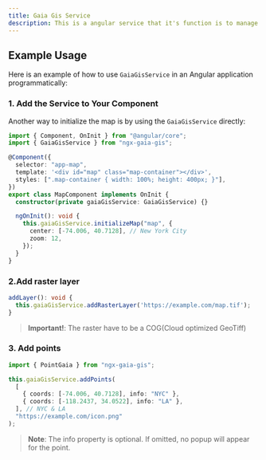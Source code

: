 ```yaml
---
title: Gaia Gis Service
description: This is a angular service that it's function is to manage the different functions of the map.
---
```


## Example Usage

Here is an example of how to use `GaiaGisService` in an Angular application programmatically:

### 1. Add the Service to Your Component

Another way to initialize the map is by using the `GaiaGisService` directly:

```typescript
import { Component, OnInit } from "@angular/core";
import { GaiaGisService } from "ngx-gaia-gis";

@Component({
  selector: "app-map",
  template: '<div id="map" class="map-container"></div>',
  styles: [".map-container { width: 100%; height: 400px; }"],
})
export class MapComponent implements OnInit {
  constructor(private gaiaGisService: GaiaGisService) {}

  ngOnInit(): void {
    this.gaiaGisService.initializeMap("map", {
      center: [-74.006, 40.7128], // New York City
      zoom: 12,
    });
  }
}
```

### 2.Add raster layer

```typescript
addLayer(): void {
  this.gaiaGisService.addRasterLayer('https://example.com/map.tif');
}

```

> **Important!**: The raster have to be a COG(Cloud optimized GeoTiff)

### 3. Add points

```typescript
import { PointGaia } from "ngx-gaia-gis";

this.gaiaGisService.addPoints(
  [
    { coords: [-74.006, 40.7128], info: "NYC" },
    { coords: [-118.2437, 34.0522], info: "LA" },
  ], // NYC & LA
  "https://example.com/icon.png"
);
```

> **Note**: The info property is optional. If omitted, no popup will appear for the point.

